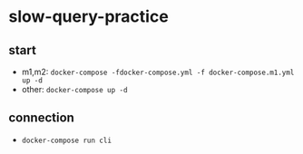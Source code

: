 # slow-query-practice

## start

* m1,m2: `docker-compose -fdocker-compose.yml -f docker-compose.m1.yml up -d`
* other: `docker-compose up -d`

## connection

* `docker-compose run cli`
